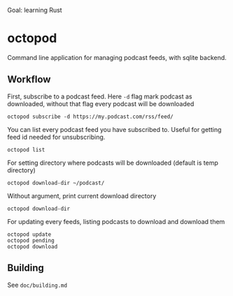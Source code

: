 Goal: learning Rust 

# octopod

Command line application for managing podcast feeds, with sqlite backend. 

## Workflow

First, subscribe to a podcast feed. Here `-d` flag mark podcast as downloaded, without that flag every podcast will be downloaded

    octopod subscribe -d https://my.podcast.com/rss/feed/

You can list every podcast feed you have subscribed to. Useful for getting feed id needed for unsubscribing.

    octopod list

For setting directory where podcasts will be downloaded (default is temp directory)

    octopod download-dir ~/podcast/

Without argument, print current download directory

    octopod download-dir

For updating every feeds, listing podcasts to download and download them

    octopod update
    octopod pending
    octopod download

## Building

See `doc/building.md`
